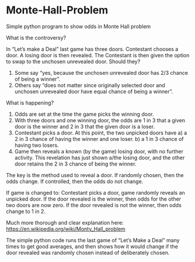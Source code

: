# Monte-Hall-Problem
Simple python program to show odds in Monte Hall problem

What is the controversy?

In “Let’s make a Deal” last game has three doors. Contestant chooses a door. A losing door is then revealed. The Contestant is then given the option to swap to the unchosen unrevealed door.
Should they?
1. Some say “yes, because the unchosen unrevealed door has 2/3 chance of being a winner”.
2. Others say “does not matter since originally selected door and unchosen unrevealed door have equal chance of being a winner”.

What is happening?
1.	Odds are set at the time the game picks the winning door.
2.	With three doors and one winning door, the odds are 1 in 3 that a given door is the winner and 2 in 3 that the given door is a loser.
3.	Contestant picks a door. At this point, the two unpicked doors have
  a) a 2 in 3 chance of having the winner and one loser.
  b) a 1 in 3 chance of having two losers.
4.	Game then reveals a known (by the game) losing door, with no further activity. This revelation has just shown a/the losing door, and the other door retains the 2 in 3 chance of being the winner.

The key is the method used to reveal a door.
If randomly chosen, then the odds change.
If controlled, then the odds do not change.


If game is changed to:
Contestant picks a door, game randomly reveals an unpicked door.
If the door revealed is the winner, then odds for the other two doors are now zero.
If the door revealed is not the winner, then odds change to 1 in 2.


Much more thorough and clear explanation here:
https://en.wikipedia.org/wiki/Monty_Hall_problem


The simple python code runs the last game of “Let’s Make a Deal” many times to get good averages, and then shows how it would change if the door revealed was randomly chosen instead of deliberately chosen.
